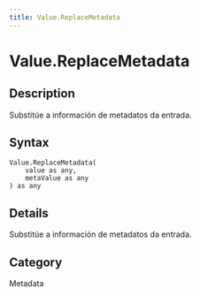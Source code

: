 ```yaml
---
title: Value.ReplaceMetadata
---
```


# Value.ReplaceMetadata


## Description

Substitúe a información de metadatos da entrada.


## Syntax

```powerquery
Value.ReplaceMetadata(
    value as any,
    metaValue as any
) as any
```


## Details

Substitúe a información de metadatos da entrada.



## Category
Metadata
